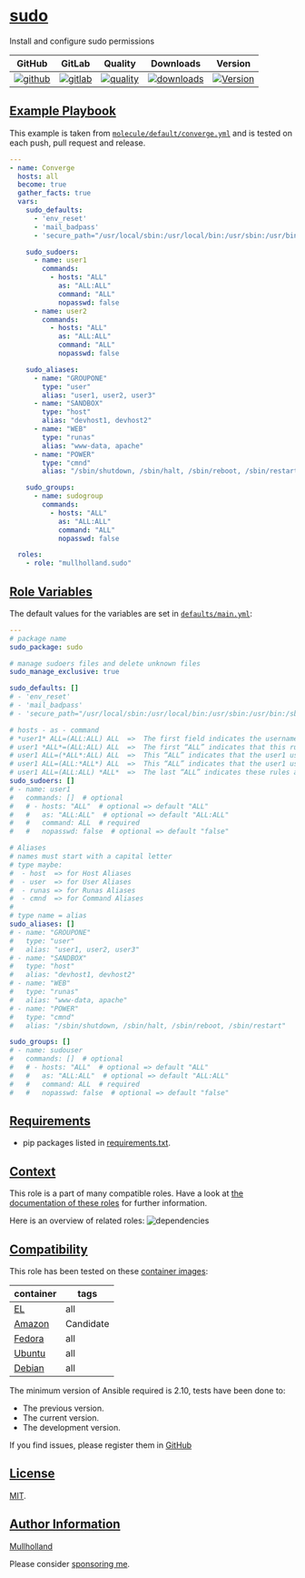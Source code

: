 # [sudo](#sudo)

Install and configure sudo permissions

|GitHub|GitLab|Quality|Downloads|Version|
|------|------|-------|---------|-------|
|[![github](https://github.com/mullholland/ansible-role-sudo/workflows/Ansible%20Molecule/badge.svg)](https://github.com/mullholland/ansible-role-sudo/actions)|[![gitlab](https://gitlab.com/opensourceunicorn/ansible-role-sudo/badges/master/pipeline.svg)](https://gitlab.com/opensourceunicorn/ansible-role-sudo)|[![quality](https://img.shields.io/ansible/quality/58700)](https://galaxy.ansible.com/mullholland/sudo)|[![downloads](https://img.shields.io/ansible/role/d/58700)](https://galaxy.ansible.com/mullholland/sudo)|[![Version](https://img.shields.io/github/release/mullholland/ansible-role-sudo.svg)](https://github.com/mullholland/ansible-role-sudo/releases/)|

## [Example Playbook](#example-playbook)

This example is taken from [`molecule/default/converge.yml`](https://github.com/mullholland/ansible-role-sudo/blob/master/molecule/default/converge.yml) and is tested on each push, pull request and release.

```yaml
---
- name: Converge
  hosts: all
  become: true
  gather_facts: true
  vars:
    sudo_defaults:
      - 'env_reset'
      - 'mail_badpass'
      - 'secure_path="/usr/local/sbin:/usr/local/bin:/usr/sbin:/usr/bin:/sbin:/bin"'

    sudo_sudoers:
      - name: user1
        commands:
          - hosts: "ALL"
            as: "ALL:ALL"
            command: "ALL"
            nopasswd: false
      - name: user2
        commands:
          - hosts: "ALL"
            as: "ALL:ALL"
            command: "ALL"
            nopasswd: false

    sudo_aliases:
      - name: "GROUPONE"
        type: "user"
        alias: "user1, user2, user3"
      - name: "SANDBOX"
        type: "host"
        alias: "devhost1, devhost2"
      - name: "WEB"
        type: "runas"
        alias: "www-data, apache"
      - name: "POWER"
        type: "cmnd"
        alias: "/sbin/shutdown, /sbin/halt, /sbin/reboot, /sbin/restart"

    sudo_groups:
      - name: sudogroup
        commands:
          - hosts: "ALL"
            as: "ALL:ALL"
            command: "ALL"
            nopasswd: false

  roles:
    - role: "mullholland.sudo"
```


## [Role Variables](#role-variables)

The default values for the variables are set in [`defaults/main.yml`](https://github.com/mullholland/ansible-role-sudo/blob/master/defaults/main.yml):

```yaml
---
# package name
sudo_package: sudo

# manage sudoers files and delete unknown files
sudo_manage_exclusive: true

sudo_defaults: []
# - 'env_reset'
# - 'mail_badpass'
# - 'secure_path="/usr/local/sbin:/usr/local/bin:/usr/sbin:/usr/bin:/sbin:/bin"'

# hosts - as - command
# *user1* ALL=(ALL:ALL) ALL  =>  The first field indicates the username that the rule will apply to (user1)
# user1 *ALL*=(ALL:ALL) ALL  =>  The first “ALL” indicates that this rule applies to all hosts.
# user1 ALL=(*ALL*:ALL) ALL  =>  This “ALL” indicates that the user1 user can run commands as all users.
# user1 ALL=(ALL:*ALL*) ALL  =>  This “ALL” indicates that the user1 user can run commands as all groups.
# user1 ALL=(ALL:ALL) *ALL*  =>  The last “ALL” indicates these rules apply to all commands.
sudo_sudoers: []
# - name: user1
#   commands: []  # optional
#   # - hosts: "ALL"  # optional => default "ALL"
#   #   as: "ALL:ALL"  # optional => default "ALL:ALL"
#   #   command: ALL  # required
#   #   nopasswd: false  # optional => default "false"

# Aliases
# names must start with a capital letter
# type maybe:
#  - host  => for Host Aliases
#  - user  => for User Aliases
#  - runas => for Runas Aliases
#  - cmnd  => for Command Aliases
#
# type name = alias
sudo_aliases: []
# - name: "GROUPONE"
#   type: "user"
#   alias: "user1, user2, user3"
# - name: "SANDBOX"
#   type: "host"
#   alias: "devhost1, devhost2"
# - name: "WEB"
#   type: "runas"
#   alias: "www-data, apache"
# - name: "POWER"
#   type: "cmnd"
#   alias: "/sbin/shutdown, /sbin/halt, /sbin/reboot, /sbin/restart"

sudo_groups: []
# - name: sudouser
#   commands: []  # optional
#   # - hosts: "ALL"  # optional => default "ALL"
#   #   as: "ALL:ALL"  # optional => default "ALL:ALL"
#   #   command: ALL  # required
#   #   nopasswd: false  # optional => default "false"
```

## [Requirements](#requirements)

- pip packages listed in [requirements.txt](https://github.com/mullholland/ansible-role-sudo/blob/master/requirements.txt).


## [Context](#context)

This role is a part of many compatible roles. Have a look at [the documentation of these roles](https://mullholland.net) for further information.

Here is an overview of related roles:
![dependencies](https://raw.githubusercontent.com/mullholland/ansible-role-sudo/png/requirements.png "Dependencies")

## [Compatibility](#compatibility)

This role has been tested on these [container images](https://hub.docker.com/u/mullholland):

|container|tags|
|---------|----|
|[EL](https://hub.docker.com/repository/docker/mullholland/docker-centos-systemd/general)|all|
|[Amazon](https://hub.docker.com/repository/docker/mullholland/docker-amazonlinux-systemd/general)|Candidate|
|[Fedora](https://hub.docker.com/repository/docker/mullholland/docker-fedora-systemd/general)|all|
|[Ubuntu](https://hub.docker.com/repository/docker/mullholland/docker-ubuntu-systemd/general)|all|
|[Debian](https://hub.docker.com/repository/docker/mullholland/docker-debian-systemd/general)|all|

The minimum version of Ansible required is 2.10, tests have been done to:

- The previous version.
- The current version.
- The development version.

If you find issues, please register them in [GitHub](https://github.com/mullholland/ansible-role-sudo/issues)

## [License](#license)

[MIT](https://github.com/mullholland/ansible-role-sudo/blob/master/LICENSE).

## [Author Information](#author-information)

[Mullholland](https://mullholland.net)

Please consider [sponsoring me](https://github.com/sponsors/mullholland).
